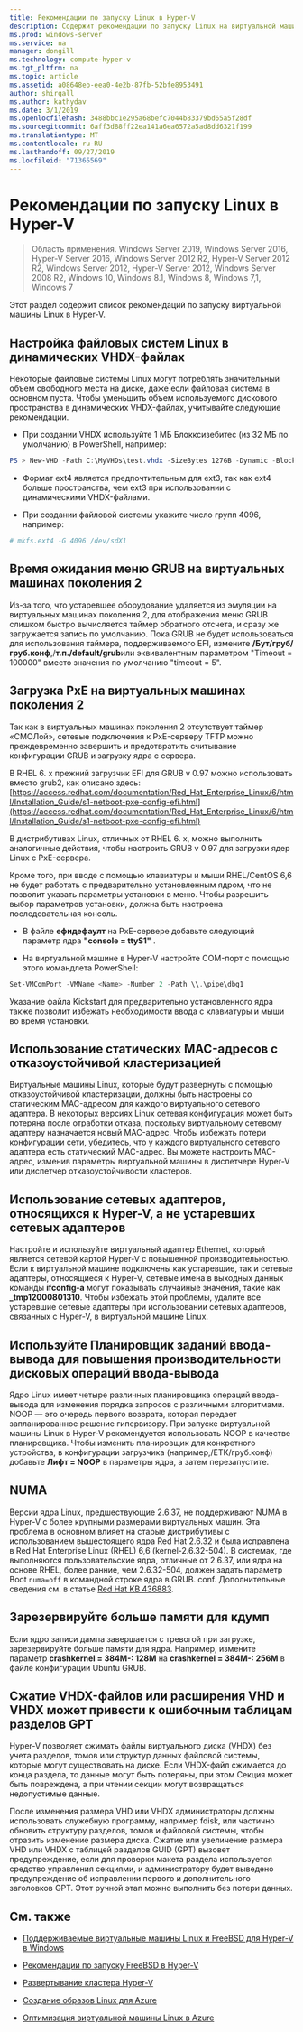 ```yaml
---
title: Рекомендации по запуску Linux в Hyper-V
description: Содержит рекомендации по запуску Linux на виртуальной машине.
ms.prod: windows-server
ms.service: na
manager: dongill
ms.technology: compute-hyper-v
ms.tgt_pltfrm: na
ms.topic: article
ms.assetid: a08648eb-eea0-4e2b-87fb-52bfe8953491
author: shirgall
ms.author: kathydav
ms.date: 3/1/2019
ms.openlocfilehash: 3488bbc1e295a68befc7044b83379bd65a5f28df
ms.sourcegitcommit: 6aff3d88ff22ea141a6ea6572a5ad8dd6321f199
ms.translationtype: MT
ms.contentlocale: ru-RU
ms.lasthandoff: 09/27/2019
ms.locfileid: "71365569"
---
```

# <a name="best-practices-for-running-linux-on-hyper-v"></a>Рекомендации по запуску Linux в Hyper-V

>Область применения. Windows Server 2019, Windows Server 2016, Hyper-V Server 2016, Windows Server 2012 R2, Hyper-V Server 2012 R2, Windows Server 2012, Hyper-V Server 2012, Windows Server 2008 R2, Windows 10, Windows 8.1, Windows 8, Windows 7,1, Windows 7

Этот раздел содержит список рекомендаций по запуску виртуальной машины Linux в Hyper-V.

## <a name="tuning-linux-file-systems-on-dynamic-vhdx-files"></a>Настройка файловых систем Linux в динамических VHDX-файлах

Некоторые файловые системы Linux могут потреблять значительный объем свободного места на диске, даже если файловая система в основном пуста. Чтобы уменьшить объем используемого дискового пространства в динамических VHDX-файлах, учитывайте следующие рекомендации.

* При создании VHDX используйте 1 МБ Блокксизебитес (из 32 МБ по умолчанию) в PowerShell, например:

```Powershell
PS > New-VHD -Path C:\MyVHDs\test.vhdx -SizeBytes 127GB -Dynamic -BlockSizeBytes 1MB
```

* Формат ext4 является предпочтительным для ext3, так как ext4 больше пространства, чем ext3 при использовании с динамическими VHDX-файлами.

* При создании файловой системы укажите число групп 4096, например:

```bash
# mkfs.ext4 -G 4096 /dev/sdX1

```

## <a name="grub-menu-timeout-on-generation-2-virtual-machines"></a>Время ожидания меню GRUB на виртуальных машинах поколения 2

Из-за того, что устаревшее оборудование удаляется из эмуляции на виртуальных машинах поколения 2, для отображения меню GRUB слишком быстро вычисляется таймер обратного отсчета, и сразу же загружается запись по умолчанию. Пока GRUB не будет использоваться для использования таймера, поддерживаемого EFI, измените **/Бут/груб/груб.конф**,/**т.п./default/grub**или эквивалентным параметром "Timeout = 100000" вместо значения по умолчанию "timeout = 5".

## <a name="pxe-boot-on-generation-2-virtual-machines"></a>Загрузка PxE на виртуальных машинах поколения 2

Так как в виртуальных машинах поколения 2 отсутствует таймер «СМОЛой», сетевые подключения к PxE-серверу TFTP можно преждевременно завершить и предотвратить считывание конфигурации GRUB и загрузку ядра с сервера.

В RHEL 6. x прежний загрузчик EFI для GRUB v 0.97 можно использовать вместо grub2, как описано здесь: [https://access.redhat.com/documentation/Red_Hat_Enterprise_Linux/6/html/Installation_Guide/s1-netboot-pxe-config-efi.html](https://access.redhat.com/documentation/Red_Hat_Enterprise_Linux/6/html/Installation_Guide/s1-netboot-pxe-config-efi.html)

В дистрибутивах Linux, отличных от RHEL 6. x, можно выполнить аналогичные действия, чтобы настроить GRUB v 0.97 для загрузки ядер Linux с PxE-сервера.

Кроме того, при вводе с помощью клавиатуры и мыши RHEL/CentOS 6,6 не будет работать с предварительно установленным ядром, что не позволит указать параметры установки в меню. Чтобы разрешить выбор параметров установки, должна быть настроена последовательная консоль.

* В файле **ефидефаулт** на PxE-сервере добавьте следующий параметр ядра **"console = ttyS1"** .

* На виртуальной машине в Hyper-V настройте COM-порт с помощью этого командлета PowerShell:

```Powershell
Set-VMComPort -VMName <Name> -Number 2 -Path \\.\pipe\dbg1

```

Указание файла Kickstart для предварительно установленного ядра также позволит избежать необходимости ввода с клавиатуры и мыши во время установки.

## <a name="use-static-mac-addresses-with-failover-clustering"></a>Использование статических MAC-адресов с отказоустойчивой кластеризацией

Виртуальные машины Linux, которые будут развернуты с помощью отказоустойчивой кластеризации, должны быть настроены со статическим MAC-адресом для каждого виртуального сетевого адаптера. В некоторых версиях Linux сетевая конфигурация может быть потеряна после отработки отказа, поскольку виртуальному сетевому адаптеру назначается новый MAC-адрес. Чтобы избежать потери конфигурации сети, убедитесь, что у каждого виртуального сетевого адаптера есть статический MAC-адрес. Вы можете настроить MAC-адрес, изменив параметры виртуальной машины в диспетчере Hyper-V или диспетчер отказоустойчивости кластеров.

## <a name="use-hyper-v-specific-network-adapters-not-the-legacy-network-adapter"></a>Использование сетевых адаптеров, относящихся к Hyper-V, а не устаревших сетевых адаптеров

Настройте и используйте виртуальный адаптер Ethernet, который является сетевой картой Hyper-V с повышенной производительностью. Если к виртуальной машине подключены как устаревшие, так и сетевые адаптеры, относящиеся к Hyper-V, сетевые имена в выходных данных команды **ifconfig-a** могут показывать случайные значения, такие как **_tmp12000801310**. Чтобы избежать этой проблемы, удалите все устаревшие сетевые адаптеры при использовании сетевых адаптеров, связанных с Hyper-V, в виртуальной машине Linux.

## <a name="use-io-scheduler-noop-for-better-disk-io-performance"></a>Используйте Планировщик заданий ввода-вывода для повышения производительности дисковых операций ввода-вывода

Ядро Linux имеет четыре различных планировщика операций ввода-вывода для изменения порядка запросов с различными алгоритмами. NOOP — это очередь первого возврата, которая передает запланированное решение гипервизору. При запуске виртуальной машины Linux в Hyper-V рекомендуется использовать NOOP в качестве планировщика. Чтобы изменить планировщик для конкретного устройства, в конфигурации загрузчика (например,/ЕТК/груб.конф) добавьте **Лифт = NOOP** в параметры ядра, а затем перезапустите.

## <a name="numa"></a>NUMA

Версии ядра Linux, предшествующие 2.6.37, не поддерживают NUMA в Hyper-V с более крупными размерами виртуальных машин. Эта проблема в основном влияет на старые дистрибутивы с использованием вышестоящего ядра Red Hat 2.6.32 и была исправлена в Red Hat Enterprise Linux (RHEL) 6,6 (kernel-2.6.32-504). В системах, где выполняются пользовательские ядра, отличные от 2.6.37, или ядра на основе RHEL, более ранние, чем 2.6.32-504, должен задать параметр Boot `numa=off` в командной строке ядра в GRUB. conf. Дополнительные сведения см. в статье [Red Hat KB 436883](https://access.redhat.com/solutions/436883).

## <a name="reserve-more-memory-for-kdump"></a>Зарезервируйте больше памяти для кдумп

Если ядро записи дампа завершается с тревогой при загрузке, зарезервируйте больше памяти для ядра. Например, измените параметр **crashkernel = 384M-: 128M** на **crashkernel = 384M-: 256M** в файле конфигурации Ubuntu GRUB.

## <a name="shrinking-vhdx-or-expanding-vhd-and-vhdx-files-can-result-in-erroneous-gpt-partition-tables"></a>Сжатие VHDX-файлов или расширения VHD и VHDX может привести к ошибочным таблицам разделов GPT

Hyper-V позволяет сжимать файлы виртуального диска (VHDX) без учета разделов, томов или структур данных файловой системы, которые могут существовать на диске. Если VHDX-файл сжимается до конца раздела, то данные могут быть потеряны, при этом Секция может быть повреждена, а при чтении секции могут возвращаться недопустимые данные.

После изменения размера VHD или VHDX администраторы должны использовать служебную программу, например fdisk, или частично обновить структуру разделов, томов и файловой системы, чтобы отразить изменение размера диска. Сжатие или увеличение размера VHD или VHDX с таблицей разделов GUID (GPT) вызовет предупреждение, если для проверки макета раздела используется средство управления секциями, и администратору будет выведено предупреждение об исправлении первого и дополнительного заголовков GPT. Этот ручной этап можно выполнить без потери данных.

## <a name="see-also"></a>См. также

* [Поддерживаемые виртуальные машины Linux и FreeBSD для Hyper-V в Windows](Supported-Linux-and-FreeBSD-virtual-machines-for-Hyper-V-on-Windows.md)

* [Рекомендации по запуску FreeBSD в Hyper-V](Best-practices-for-running-FreeBSD-on-Hyper-V.md)

* [Развертывание кластера Hyper-V](https://technet.microsoft.com/library/jj863389.aspx)

* [Создание образов Linux для Azure](https://docs.microsoft.com/azure/virtual-machines/linux/create-upload-generic)

* [Оптимизация виртуальной машины Linux в Azure](https://docs.microsoft.com/azure/virtual-machines/linux/optimization)
